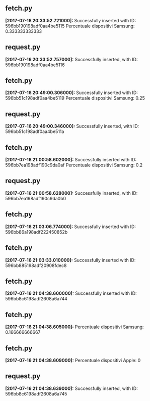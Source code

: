 ## fetch.py
 
**[2017-07-16 20:33:52.721000]:** Successfully inserted with ID: 596bb190198adf0aa4be5115
Percentuale dispositivi Samsung: 0.333333333333
 
## request.py
 
**[2017-07-16 20:33:52.757000]:** Successfully inserted, with ID: 596bb190198adf0aa4be5116
 
## fetch.py
 
**[2017-07-16 20:49:00.306000]:** Successfully inserted with ID: 596bb51c198adf0aa4be5119
Percentuale dispositivi Samsung: 0.25
 
## request.py
 
**[2017-07-16 20:49:00.346000]:** Successfully inserted, with ID: 596bb51c198adf0aa4be511a
 
## fetch.py
 
**[2017-07-16 21:00:58.602000]:** Successfully inserted with ID: 596bb7ea198adf190c9da0af
Percentuale dispositivi Samsung: 0.2
 
## request.py
 
**[2017-07-16 21:00:58.628000]:** Successfully inserted, with ID: 596bb7ea198adf190c9da0b0
 
## fetch.py
 
**[2017-07-16 21:03:06.774000]:** Successfully inserted with ID: 596bb86a198adf222450852b

 
## fetch.py
 
**[2017-07-16 21:03:33.010000]:** Successfully inserted with ID: 596bb885198adf20908fdec8

 
## fetch.py
 
**[2017-07-16 21:04:38.600000]:** Successfully inserted with ID: 596bb8c6198adf2608a6a744

 
## fetch.py
 
**[2017-07-16 21:04:38.605000]:** Percentuale dispositivi Samsung: 0.166666666667
 
## fetch.py
 
**[2017-07-16 21:04:38.609000]:** Percentuale dispositivi Apple: 0
 
## request.py
 
**[2017-07-16 21:04:38.639000]:** Successfully inserted, with ID: 596bb8c6198adf2608a6a745
 
